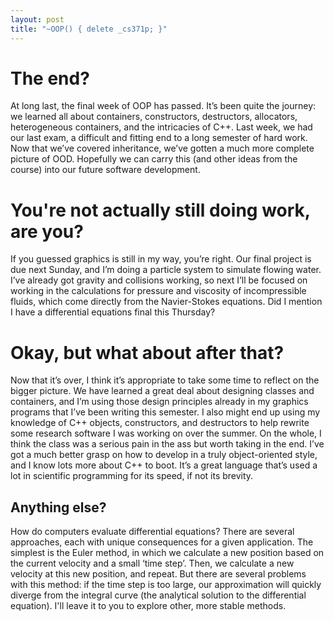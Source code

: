 ```yaml
---
layout: post
title: "~OOP() { delete _cs371p; }"
---
```


# The end?
At long last, the final week of OOP has passed. It’s been quite the journey: we learned all about containers, constructors, destructors, allocators, heterogeneous containers, and the intricacies of C++. Last week, we had our last exam, a difficult and fitting end to a long semester of hard work. Now that we’ve covered inheritance, we’ve gotten a much more complete picture of OOD. Hopefully we can carry this (and other ideas from the course) into our future software development. 

# You're not actually still doing work, are you?
If you guessed graphics is still in my way, you’re right. Our final project is due next Sunday, and I’m doing a particle system to simulate flowing water. I’ve already got gravity and collisions working, so next I’ll be focused on working in the calculations for pressure and viscosity of incompressible fluids, which come directly from the Navier-Stokes equations. Did I mention I have a differential equations final this Thursday?

# Okay, but what about after that?
Now that it’s over, I think it’s appropriate to take some time to reflect on the bigger picture. We have learned a great deal about designing classes and containers, and I’m using those design principles already in my graphics programs that I’ve been writing this semester. I also might end up using my knowledge of C++ objects, constructors, and destructors to help rewrite some research software I was working on over the summer. On the whole, I think the class was a serious pain in the ass but worth taking in the end. I’ve got a much better grasp on how to develop in a truly object-oriented style, and I know lots more about C++ to boot. It’s a great language that’s used a lot in scientific programming for its speed, if not its brevity.

## Anything else?
How do computers evaluate differential equations? There are several approaches, each with unique consequences for a given application. The simplest is the Euler method, in which we calculate a new position based on the current velocity and a small ‘time step’. Then, we calculate a new velocity at this new position, and repeat. But there are several problems with this method: if the time step is too large, our approximation will quickly diverge from the integral curve (the analytical solution to the differential equation). I'll leave it to you to explore other, more stable methods.
